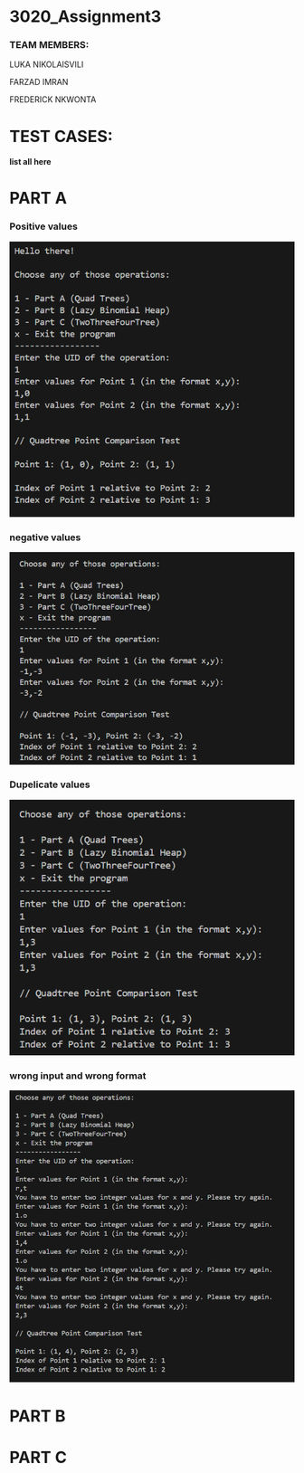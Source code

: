 # 3020_Assignment3

### TEAM MEMBERS:

LUKA NIKOLAISVILI

FARZAD IMRAN

FREDERICK NKWONTA

# TEST CASES:

#### list all here

# PART A

### Positive values

![alt](./screenshots/test1.png)

### negative values

![alt](./screenshots/test2.png)

### Dupelicate values

![alt](./screenshots/test3.png)

### wrong input and wrong format

![alt](./screenshots/test4.png)

# PART B

# PART C
